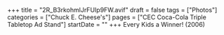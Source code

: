 +++
title = "2R_B3rkohmlJrFUIp9FW.avif"
draft = false
tags = ["Photos"]
categories = ["Chuck E. Cheese's"]
pages = ["CEC Coca-Cola Triple Tabletop Ad Stand"]
startDate = ""
+++
Every Kids a Winner! (2006)
